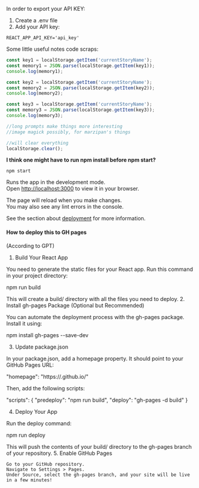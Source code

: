 In order to export your API KEY:
1. Create a .env file
2. Add your API key:
```
REACT_APP_API_KEY='api_key'
```

Some little useful notes code scraps:

```js
const key1 = localStorage.getItem('currentStoryName');
const memory1 = JSON.parse(localStorage.getItem(key1));
console.log(memory1);

const key2 = localStorage.getItem('currentStoryName');
const memory2 = JSON.parse(localStorage.getItem(key2));
console.log(memory2);

const key3 = localStorage.getItem('currentStoryName');
const memory3 = JSON.parse(localStorage.getItem(key3));
console.log(memory3);

//long prompts make things more interesting
//image magick possibly, for marzipan's things

//will clear everything
localStorage.clear();
```


**I think one might have to run npm install before npm start?**

`npm start`

Runs the app in the development mode.\
Open [http://localhost:3000](http://localhost:3000) to view it in your browser.

The page will reload when you make changes.\
You may also see any lint errors in the console.

See the section about [deployment](https://facebook.github.io/create-react-app/docs/deployment) for more information.

#### How to deploy this to GH pages
(According to GPT)

1. Build Your React App

You need to generate the static files for your React app. Run this command in your project directory:

npm run build

This will create a build/ directory with all the files you need to deploy.
2. Install gh-pages Package (Optional but Recommended)

You can automate the deployment process with the gh-pages package. Install it using:

npm install gh-pages --save-dev

3. Update package.json

In your package.json, add a homepage property. It should point to your GitHub Pages URL:

"homepage": "https://<username>.github.io/<repository-name>"

Then, add the following scripts:

"scripts": {
  "predeploy": "npm run build",
  "deploy": "gh-pages -d build"
}

4. Deploy Your App

Run the deploy command:

npm run deploy

This will push the contents of your build/ directory to the gh-pages branch of your repository.
5. Enable GitHub Pages

    Go to your GitHub repository.
    Navigate to Settings > Pages.
    Under Source, select the gh-pages branch, and your site will be live in a few minutes!